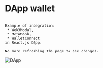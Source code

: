 # DApp wallet
```

Example of integration:
 * Web3Modal,
 * MetaMask,
 * WalletConnect
in React.js DApp.

No more refreshing the page to see changes.

```
![DApp](https://i.gyazo.com/5f0880dc24b83888e07b0da310a200af.png)
